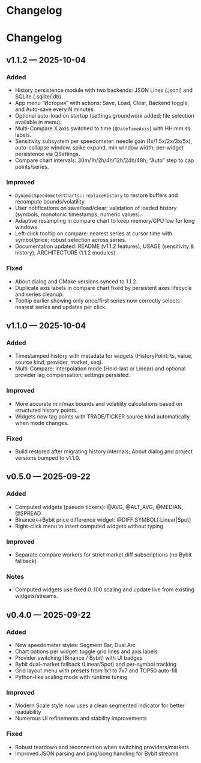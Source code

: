 # Changelog
# Changelog

## v1.1.2 — 2025-10-04

### Added
- History persistence module with two backends: JSON Lines (.jsonl) and SQLite (.sqlite/.db).
- App menu “История” with actions: Save, Load, Clear, Backend toggle, and Auto-save every N minutes.
- Optional auto-load on startup (settings groundwork added; file selection available in menu).
- Multi-Compare X axis switched to time (`QDateTimeAxis`) with HH:mm:ss labels.
 - Sensitivity subsystem per speedometer: needle gain (1x/1.5x/2x/3x/5x), auto-collapse window, spike expand, min window width; per-widget persistence via QSettings.
 - Compare chart intervals: 30m/1h/2h/4h/12h/24h/48h; “Auto” step to cap points/series.

### Improved
- `DynamicSpeedometerCharts::replaceHistory` to restore buffers and recompute bounds/volatility.
- User notifications on save/load/clear; validation of loaded history (symbols, monotonic timestamps, numeric values).
 - Adaptive resampling in compare chart to keep memory/CPU low for long windows.
 - Left-click tooltip on compare: nearest series at cursor time with symbol/price; robust selection across series.
 - Documentation updated: README (v1.1.2 features), USAGE (sensitivity & history), ARCHITECTURE (1.1.2 modules).

### Fixed
- About dialog and CMake versions synced to 1.1.2.
 - Duplicate axis labels in compare chart fixed by persistent axes lifecycle and series cleanup.
 - Tooltip earlier showing only once/first series now correctly selects nearest series and updates per click.

## v1.1.0 — 2025-10-04

### Added
- Timestamped history with metadata for widgets (HistoryPoint: ts, value, source kind, provider, market, seq).
- Multi-Compare: interpolation mode (Hold-last or Linear) and optional provider lag compensation; settings persisted.

### Improved
- More accurate min/max bounds and volatility calculations based on structured history points.
- Widgets now tag points with TRADE/TICKER source kind automatically when mode changes.

### Fixed
- Build restored after migrating history internals; About dialog and project versions bumped to v1.1.0.

## v0.5.0 — 2025-09-22

### Added
- Computed widgets (pseudo tickers): @AVG, @ALT_AVG, @MEDIAN, @SPREAD
- Binance↔Bybit price difference widget: @DIFF:SYMBOL[:Linear|Spot]
- Right-click menu to insert computed widgets without typing

### Improved
- Separate compare workers for strict market diff subscriptions (no Bybit fallback)

### Notes
- Computed widgets use fixed 0..100 scaling and update live from existing widgets/streams.

## v0.4.0 — 2025-09-22

### Added
- New speedometer styles: Segment Bar, Dual Arc
- Chart options per widget: toggle grid lines and axis labels
- Provider switching (Binance / Bybit) with UI badges
- Bybit dual-market fallback (Linear/Spot) and per-symbol tracking
- Grid layout menu with presets from 1x1 to 7x7 and TOP50 auto-fill
- Python-like scaling mode with runtime tuning

### Improved
- Modern Scale style now uses a clean segmented indicator for better readability
- Numerous UI refinements and stability improvements

### Fixed
- Robust teardown and reconnection when switching providers/markets
- Improved JSON parsing and ping/pong handling for Bybit streams

